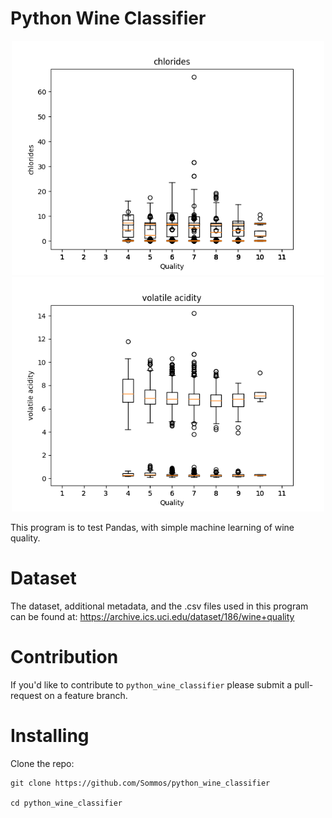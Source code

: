 # Python Wine Classifier

<p align="center">
    <img src="figs/chlorides.png" width="500"/>
    <img src="figs/volatilewhiteacidity.png" width="500"/>
</p>

This program is to test Pandas, with simple machine learning of wine quality.

# Dataset

The dataset, additional metadata, and the .csv files used in this program can be found at:
https://archive.ics.uci.edu/dataset/186/wine+quality

# Contribution 

If you'd like to contribute to `python_wine_classifier` please submit a pull-request on a feature branch.

# Installing

Clone the repo:

    git clone https://github.com/Sommos/python_wine_classifier

    cd python_wine_classifier